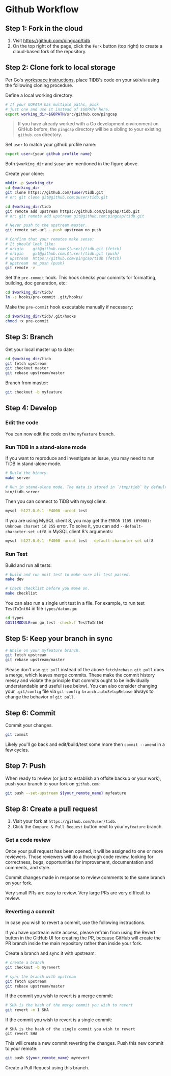 # Github Workflow

## Step 1: Fork in the cloud

1. Visit https://github.com/pingcap/tidb
2. On the top right of the page, click the `Fork` button (top right) to create a cloud-based fork of the repository.

## Step 2: Clone fork to local storage

Per Go's [workspace instructions](https://golang.org/doc/code.html#Workspaces),
place TiDB's code on your `GOPATH` using the following cloning procedure.

Define a local working directory:

```sh
# If your GOPATH has multiple paths, pick
# just one and use it instead of $GOPATH here.
export working_dir=$GOPATH/src/github.com/pingcap
```

> If you have already worked with a Go development environment on GitHub before, the `pingcap`
> directory will be a sibling to your existing `github.com` directory.

Set `user` to match your github profile name:

```sh
export user={your github profile name}
```

Both `$working_dir` and `$user` are mentioned in the figure above.

Create your clone:

```sh
mkdir -p $working_dir
cd $working_dir
git clone https://github.com/$user/tidb.git
# or: git clone git@github.com:$user/tidb.git

cd $working_dir/tidb
git remote add upstream https://github.com/pingcap/tidb.git
# or: git remote add upstream git@github.com:pingcap/tidb.git

# Never push to the upstream master.
git remote set-url --push upstream no_push

# Confirm that your remotes make sense:
# It should look like:
# origin    git@github.com:$(user)/tidb.git (fetch)
# origin    git@github.com:$(user)/tidb.git (push)
# upstream  https://github.com/pingcap/tidb (fetch)
# upstream  no_push (push)
git remote -v
```

Set the `pre-commit` hook. This hook checks your commits for formatting,
building, doc generation, etc:

```sh
cd $working_dir/tidb/
ln -s hooks/pre-commit .git/hooks/
```

Make the `pre-commit` hook executable manually if necessary:

```sh
cd $working_dir/tidb/.git/hooks
chmod +x pre-commit
```

## Step 3: Branch

Get your local master up to date:

```sh
cd $working_dir/tidb
git fetch upstream
git checkout master
git rebase upstream/master
```

Branch from master:

```sh
git checkout -b myfeature
```

## Step 4: Develop

### Edit the code

You can now edit the code on the `myfeature` branch.

### Run TiDB in a stand-alone mode

If you want to reproduce and investigate an issue, you may need
to run TiDB in stand-alone mode.

```sh
# Build the binary.
make server

# Run in stand-alone mode. The data is stored in `/tmp/tidb` by default.
bin/tidb-server
```

Then you can connect to TiDB with mysql client.

```sh
mysql -h127.0.0.1 -P4000 -uroot test
```

If you are using MySQL client 8, you may get the `ERROR 1105 (HY000): Unknown
charset id 255` error. To solve it, you can add `--default-character-set utf8`
in MySQL client 8's arguments:

```sh
mysql -h127.0.0.1 -P4000 -uroot test --default-character-set utf8
```

### Run Test

Build and run all tests:

```sh
# build and run unit test to make sure all test passed.
make dev

# Check checklist before you move on.
make checklist
```

You can also run a single unit test in a file. For example, to run test
`TestToInt64` in file `types/datum.go`:

```sh
cd types
GO111MODULE=on go test -check.f TestToInt64
```

## Step 5: Keep your branch in sync

```sh
# While on your myfeature branch.
git fetch upstream
git rebase upstream/master
```

Please don't use `git pull` instead of the above `fetch`/`rebase`. `git pull`
does a merge, which leaves merge commits. These make the commit history messy
and violate the principle that commits ought to be individually understandable
and useful (see below). You can also consider changing your `.git/config` file
via `git config branch.autoSetupRebase` always to change the behavior of `git pull`.

## Step 6: Commit

Commit your changes.

```sh
git commit
```

Likely you'll go back and edit/build/test some more then `commit --amend` in a
few cycles.

## Step 7: Push

When ready to review (or just to establish an offsite backup or your work),
push your branch to your fork on `github.com`:

```sh
git push --set-upstream ${your_remote_name} myfeature
```

## Step 8: Create a pull request

1. Visit your fork at `https://github.com/$user/tidb`.
2. Click the `Compare & Pull Request` button next to your `myfeature` branch.

### Get a code review

Once your pull request has been opened, it will be assigned to one or more
reviewers. Those reviewers will do a thorough code review, looking for
correctness, bugs, opportunities for improvement, documentation and comments,
and style.

Commit changes made in response to review comments to the same branch on your
fork.

Very small PRs are easy to review. Very large PRs are very difficult to review.


### Reverting a commit
In case you wish to revert a commit, use the following instructions.

If you have upstream write access, please refrain from using the Revert button
in the GitHub UI for creating the PR, because GitHub will create the PR branch
inside the main repository rather than inside your fork.

Create a branch and sync it with upstream:

```sh
# create a branch
git checkout -b myrevert

# sync the branch with upstream
git fetch upstream
git rebase upstream/master
```

If the commit you wish to revert is a merge commit:

```sh
# SHA is the hash of the merge commit you wish to revert
git revert -m 1 SHA
```

If the commit you wish to revert is a single commit:

```
# SHA is the hash of the single commit you wish to revert
git revert SHA
```

This will create a new commit reverting the changes. Push this new commit to
your remote:

```sh
git push ${your_remote_name} myrevert
```

Create a Pull Request using this branch.

